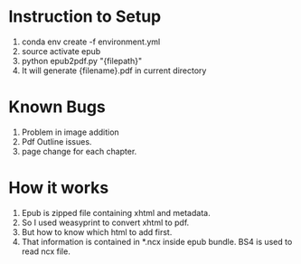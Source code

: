 # Instruction to Setup
1. conda env create -f environment.yml
2. source activate epub
3. python epub2pdf.py "{filepath}"
4. It will generate {filename}.pdf in current directory

# Known Bugs
1. Problem in image addition
2. Pdf Outline issues.
3. page change for each chapter.

# How it works
1. Epub is zipped file containing xhtml and metadata.
2. So I used weasyprint to convert xhtml to pdf.
3. But how to know which html to add first.
4. That information is contained in *.ncx inside epub bundle. BS4 is used to read ncx file.